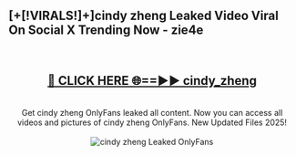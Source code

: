 <h2>[+[!VIRALS!]+]cindy zheng Leaked Video Viral On Social X Trending Now - zie4e</h2>
<br>
<div align="center">
<h2><a href="https://libra.edu.pl?cindy_zheng" rel="nofollow">🔴 CLICK HERE 🌐==►► cindy_zheng</a></h2>
<br>
Get cindy zheng OnlyFans leaked all content. Now you can access all videos and pictures of cindy zheng OnlyFans. New Updated Files 2025!
<br>
<br>
<a href="https://libra.edu.pl?cindy_zheng" rel="nofollow" data-target="animated-image.originalLink"><img src="https://i.ibb.co.com/WyWwxjT/player-gif2.gif" alt="cindy zheng Leaked OnlyFans" style="max-width: 100%; display: inline-block;" data-target="animated-image.originalImage"></a>
</div>
<br>